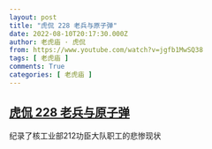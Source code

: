 ```yaml
---
layout: post
title: "虎侃 228 老兵与原子弹"
date: 2022-08-10T20:17:30.000Z
author: 老虎庙 · 虎侃
from: https://www.youtube.com/watch?v=jgfb1MwSQ38
tags: [ 老虎庙 ]
comments: True
categories: [ 老虎庙 ]
---
```

<!--1660162650000-->
[虎侃 228 老兵与原子弹](https://www.youtube.com/watch?v=jgfb1MwSQ38)
------

<div>
纪录了核工业部212功臣大队职工的悲惨现状
</div>
